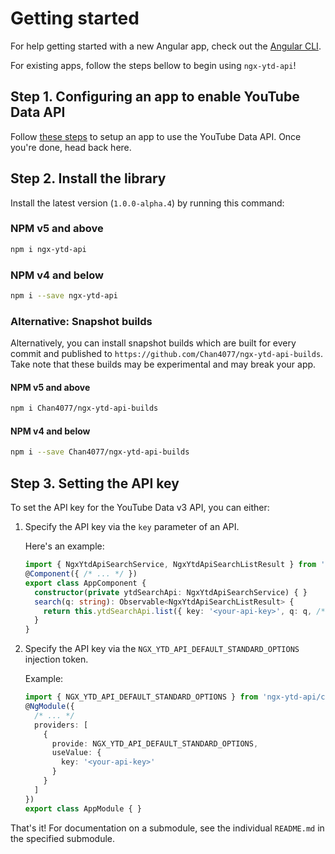 # Getting started

For help getting started with a new Angular app, check out the [Angular CLI](https://cli.angular.io).

For existing apps, follow the steps bellow to begin using `ngx-ytd-api`!

## Step 1. Configuring an app to enable YouTube Data API

Follow [these steps](https://developers.google.com/youtube/v3/getting-started#before-you-start) to setup an app to use the YouTube Data API. Once you're done, head back here.

## Step 2. Install the library

Install the latest version (`1.0.0-alpha.4`) by running this command:

### NPM v5 and above

```bash
npm i ngx-ytd-api
```

### NPM v4 and below

```bash
npm i --save ngx-ytd-api
```

### Alternative: Snapshot builds

Alternatively, you can install snapshot builds which are built for every commit and published to `https://github.com/Chan4077/ngx-ytd-api-builds`. Take note that these builds may be experimental and may break your app.

#### NPM v5 and above

```bash
npm i Chan4077/ngx-ytd-api-builds
```

#### NPM v4 and below

```bash
npm i --save Chan4077/ngx-ytd-api-builds
```

## Step 3. Setting the API key

To set the API key for the YouTube Data v3 API, you can either:

1. Specify the API key via the `key` parameter of an API.

    Here's an example:

    ```typescript
    import { NgxYtdApiSearchService, NgxYtdApiSearchListResult } from 'ngx-ytd-api/search';
    @Component({ /* ... */ })
    export class AppComponent {
      constructor(private ytdSearchApi: NgxYtdApiSearchService) { }
      search(q: string): Observable<NgxYtdApiSearchListResult> {
        return this.ytdSearchApi.list({ key: '<your-api-key>', q: q, /* ... */ });
      }
    }
    ```

2. Specify the API key via the `NGX_YTD_API_DEFAULT_STANDARD_OPTIONS` injection token.

    Example:

    ```typescript
    import { NGX_YTD_API_DEFAULT_STANDARD_OPTIONS } from 'ngx-ytd-api/common';
    @NgModule({
      /* ... */
      providers: [
        {
          provide: NGX_YTD_API_DEFAULT_STANDARD_OPTIONS,
          useValue: {
            key: '<your-api-key>'
          }
        }
      ]
    })
    export class AppModule { }
    ```

That's it! For documentation on a submodule, see the individual `README.md` in the specified submodule.
